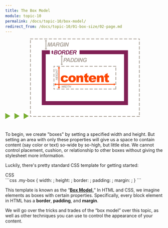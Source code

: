 ```yaml
---
title: The Box Model
module: topic-10
permalink: /docs/topic-10/box-model/
redirect_from: /docs/topic-10/01-box-size/02-page.md
---
```


<img src="./../../../img/arrow-divider.svg" style="width: 75px; border: none; margin: 0px 0 20px 0" />

<img src="../img/box-model-full.gif" alt="the full css box model" style="width: 350px; margin: 0 auto 30px;" />

To begin, we create "boxes" by setting a specified width and height. But setting an area with only these properties will give us a space to contain content (say color or text) so-wide by so-high, but little else. We cannot control placement, cushion, or relationship to other boxes without giving the stylesheet more information.

Luckily, there's pretty standard CSS template for getting started:

<div id="code-heading">CSS</div>
```css
.my-box {
  width: ;
  height: ;
  border: ;
  padding: ;
  margin: ;
}
```

This template is known as the “<b><a href="https://www.w3schools.com/css/css_boxmodel.asp" target="_blank">Box Model.</a></b>” In HTML and CSS, we imagine elements as boxes with certain properties. Specifically, every block element in HTML has a **border**, **padding**, and **margin**.

We will go over the tricks and trades of the “box model” over this topic, as well as other techniques you can use to control the appearance of your content.
